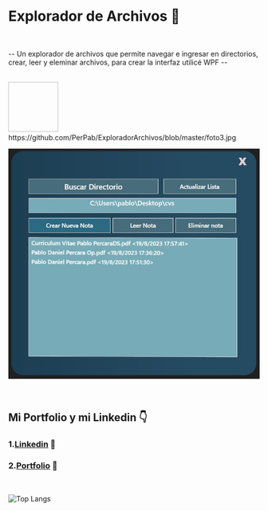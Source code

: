 ﻿<h1>Explorador de Archivos 📂</h1>

</br>

-- Un explorador de archivos que permite navegar e ingresar en directorios, crear, leer y eleminar archivos, para crear la interfaz utilicé WPF --

  
  
</br>
<img width=100 height=100 >https://github.com/PerPab/ExploradorArchivos/blob/master/foto3.jpg</img>


![Alt text](https://github.com/PerPab/ExploradorArchivos/blob/master/foto1.jpg)


</br>

  

## Mi Portfolio y mi Linkedin 👇
### 1.[Linkedin](https://www.linkedin.com/in/pablo-percara/) 👦 </br>
### 2.[Portfolio](https://portfolio-pablo-percara.vercel.app/) 📖
</br>


![Top Langs](https://github-readme-stats.vercel.app/api/top-langs/?username=PerPab&layout=compact)
</br>
